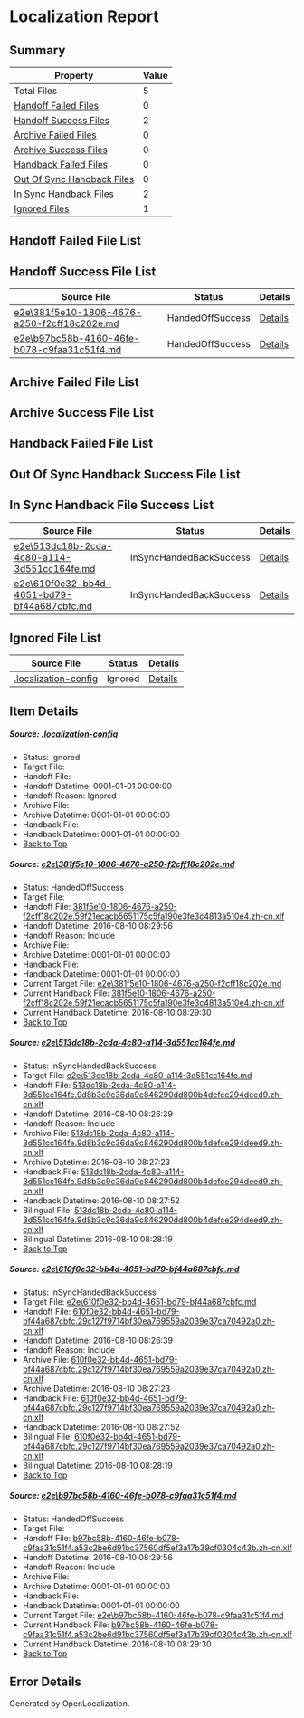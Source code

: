 # <a name='report-top'></a> Localization Report

## Summary
 Property | Value 
 -------- | ----- 
 Total Files | 5
[ Handoff Failed Files ](#handoff-failed-list)| 0
[ Handoff Success Files ](#handoff-success-list)| 2
[ Archive Failed Files ](#archive-failed-list)| 0
[ Archive Success Files ](#archive-success-list)| 0
[ Handback Failed Files ](#handback-failed-list)| 0
[ Out Of Sync Handback Files ](#outofsync-handback-success-list)| 0
[ In Sync Handback Files ](#insync-handback-success-list)| 2
[ Ignored Files ](#ignored-list)| 1

## <a name='handoff-failed-list'></a> Handoff Failed File List

## <a name='handoff-success-list'></a> Handoff Success File List
 Source File | Status | Details 
 ----------- | ------ | ------- 
 [e2e\381f5e10-1806-4676-a250-f2cff18c202e.md](https://github.com/OpenLocalizationTestOrg/oltest/blob/dc4b015b1488281f5d5646de3fe3c7de7fcfbc4d/e2e/381f5e10-1806-4676-a250-f2cff18c202e.md) | HandedOffSuccess | [Details](#652e1e697ca87e695fc39adaa396269abb3721651)
 [e2e\b97bc58b-4160-46fe-b078-c9faa31c51f4.md](https://github.com/OpenLocalizationTestOrg/oltest/blob/dc4b015b1488281f5d5646de3fe3c7de7fcfbc4d/e2e/b97bc58b-4160-46fe-b078-c9faa31c51f4.md) | HandedOffSuccess | [Details](#8c48ed9f8b57c8cc787834912e90ee16d71e50354)

## <a name='archive-failed-list'></a> Archive Failed File List

## <a name='archive-success-list'></a> Archive Success File List

## <a name='handback-failed-list'></a> Handback Failed File List

## <a name='outofsync-handback-success-list'></a> Out Of Sync Handback Success File List

## <a name='insync-handback-success-list'></a> In Sync Handback File Success List
 Source File | Status | Details 
 ----------- | ------ | ------- 
 [e2e\513dc18b-2cda-4c80-a114-3d551cc164fe.md](https://github.com/OpenLocalizationTestOrg/oltest/blob/a1104124df5fbfcb8eae766ed4b3927e13c1aaef/e2e/513dc18b-2cda-4c80-a114-3d551cc164fe.md) | InSyncHandedBackSuccess | [Details](#fc0da5b3977ba8df60a8f3cabc7784a9a712005f2)
 [e2e\610f0e32-bb4d-4651-bd79-bf44a687cbfc.md](https://github.com/OpenLocalizationTestOrg/oltest/blob/a1104124df5fbfcb8eae766ed4b3927e13c1aaef/e2e/610f0e32-bb4d-4651-bd79-bf44a687cbfc.md) | InSyncHandedBackSuccess | [Details](#3e6a4c4a23a20fcddb3b12857739484baa70d4c33)

## <a name='ignored-list'></a> Ignored File List
 Source File | Status | Details 
 ----------- | ------ | ------- 
 [.localization-config](https://github.com/OpenLocalizationTestOrg/oltest/blob/dc4b015b1488281f5d5646de3fe3c7de7fcfbc4d/.localization-config) | Ignored | [Details](#3d4f252ac210baf56311d7e97dcc2db10974dbd20)

## Item Details
##### <a name='3d4f252ac210baf56311d7e97dcc2db10974dbd20'></a> Source: [.localization-config](https://github.com/OpenLocalizationTestOrg/oltest/blob/dc4b015b1488281f5d5646de3fe3c7de7fcfbc4d/.localization-config)
* Status: Ignored
* Target File: 
* Handoff File: 
* Handoff Datetime: 0001-01-01 00:00:00
* Handoff Reason: Ignored
* Archive File: 
* Archive Datetime: 0001-01-01 00:00:00
* Handback File: 
* Handback Datetime: 0001-01-01 00:00:00
* [Back to Top](#report-top)

##### <a name='652e1e697ca87e695fc39adaa396269abb3721651'></a> Source: [e2e\381f5e10-1806-4676-a250-f2cff18c202e.md](https://github.com/OpenLocalizationTestOrg/oltest/blob/dc4b015b1488281f5d5646de3fe3c7de7fcfbc4d/e2e/381f5e10-1806-4676-a250-f2cff18c202e.md)
* Status: HandedOffSuccess
* Target File: 
* Handoff File: [381f5e10-1806-4676-a250-f2cff18c202e.59f21ecacb5651175c5fa190e3fe3c4813a510e4.zh-cn.xlf](https://github.com/OpenLocalizationTestOrg/olhandoff-e2e/blob/43c83d9cf4b5ed5f0b8e7dcc5877ed78efd707d1/ol-handoff/OpenLocalizationTestOrg/ol-test-zhcn/ci/ht/381f5e10-1806-4676-a250-f2cff18c202e.59f21ecacb5651175c5fa190e3fe3c4813a510e4.zh-cn.xlf)
* Handoff Datetime: 2016-08-10 08:29:56
* Handoff Reason: Include
* Archive File: 
* Archive Datetime: 0001-01-01 00:00:00
* Handback File: 
* Handback Datetime: 0001-01-01 00:00:00
* Current Target File: [e2e\381f5e10-1806-4676-a250-f2cff18c202e.md](https://github.com/OpenLocalizationTestOrg/ol-test-zhcn/blob/424499a5b72e711d7281ce017af995a378465b1b/e2e/381f5e10-1806-4676-a250-f2cff18c202e.md)
* Current Handback File: [381f5e10-1806-4676-a250-f2cff18c202e.59f21ecacb5651175c5fa190e3fe3c4813a510e4.zh-cn.xlf](https://github.com/OpenLocalizationTestOrg/olhandback-e2e/blob/389641cadf5aef0c5766a054a93fa6f515869d2e/ol-handback/OpenLocalizationTestOrg/ol-test-zhcn/ci/ht/381f5e10-1806-4676-a250-f2cff18c202e.59f21ecacb5651175c5fa190e3fe3c4813a510e4.zh-cn.xlf)
* Current Handback Datetime: 2016-08-10 08:29:30
* [Back to Top](#report-top)

##### <a name='fc0da5b3977ba8df60a8f3cabc7784a9a712005f2'></a> Source: [e2e\513dc18b-2cda-4c80-a114-3d551cc164fe.md](https://github.com/OpenLocalizationTestOrg/oltest/blob/a1104124df5fbfcb8eae766ed4b3927e13c1aaef/e2e/513dc18b-2cda-4c80-a114-3d551cc164fe.md)
* Status: InSyncHandedBackSuccess
* Target File: [e2e\513dc18b-2cda-4c80-a114-3d551cc164fe.md](https://github.com/OpenLocalizationTestOrg/ol-test-zhcn/blob/141ed49d77a0f7dd2383dfc08286001fe6a57d13/e2e/513dc18b-2cda-4c80-a114-3d551cc164fe.md)
* Handoff File: [513dc18b-2cda-4c80-a114-3d551cc164fe.9d8b3c9c36da9c846290dd800b4defce294deed9.zh-cn.xlf](https://github.com/OpenLocalizationTestOrg/olhandoff-e2e/blob/ca6b285ba326d218ce92bddae5b464c327703b59/ol-handoff/OpenLocalizationTestOrg/ol-test-zhcn/ci/ht/513dc18b-2cda-4c80-a114-3d551cc164fe.9d8b3c9c36da9c846290dd800b4defce294deed9.zh-cn.xlf)
* Handoff Datetime: 2016-08-10 08:26:39
* Handoff Reason: Include
* Archive File: [513dc18b-2cda-4c80-a114-3d551cc164fe.9d8b3c9c36da9c846290dd800b4defce294deed9.zh-cn.xlf](https://github.com/OpenLocalizationTestOrg/olhandoff-e2e/blob/74458e93cfd311d85400bc64be2a49761be41dd0/ol-archive/OpenLocalizationTestOrg/ol-test-zhcn/ci/ht/513dc18b-2cda-4c80-a114-3d551cc164fe.9d8b3c9c36da9c846290dd800b4defce294deed9.zh-cn.xlf)
* Archive Datetime: 2016-08-10 08:27:23
* Handback File: [513dc18b-2cda-4c80-a114-3d551cc164fe.9d8b3c9c36da9c846290dd800b4defce294deed9.zh-cn.xlf](https://github.com/OpenLocalizationTestOrg/olhandback-e2e/blob/530703e147538c78c632a060d133382a505ad23d/ol-handback/OpenLocalizationTestOrg/ol-test-zhcn/ci/ht/513dc18b-2cda-4c80-a114-3d551cc164fe.9d8b3c9c36da9c846290dd800b4defce294deed9.zh-cn.xlf)
* Handback Datetime: 2016-08-10 08:27:52
* Bilingual File: [513dc18b-2cda-4c80-a114-3d551cc164fe.9d8b3c9c36da9c846290dd800b4defce294deed9.zh-cn.xlf](https://github.com/OpenLocalizationTestOrg/olhandback-e2e/blob/530703e147538c78c632a060d133382a505ad23d/ol-handback/OpenLocalizationTestOrg/ol-test-zhcn/ci/ht/513dc18b-2cda-4c80-a114-3d551cc164fe.9d8b3c9c36da9c846290dd800b4defce294deed9.zh-cn.xlf)
* Bilingual Datetime: 2016-08-10 08:28:19
* [Back to Top](#report-top)

##### <a name='3e6a4c4a23a20fcddb3b12857739484baa70d4c33'></a> Source: [e2e\610f0e32-bb4d-4651-bd79-bf44a687cbfc.md](https://github.com/OpenLocalizationTestOrg/oltest/blob/a1104124df5fbfcb8eae766ed4b3927e13c1aaef/e2e/610f0e32-bb4d-4651-bd79-bf44a687cbfc.md)
* Status: InSyncHandedBackSuccess
* Target File: [e2e\610f0e32-bb4d-4651-bd79-bf44a687cbfc.md](https://github.com/OpenLocalizationTestOrg/ol-test-zhcn/blob/141ed49d77a0f7dd2383dfc08286001fe6a57d13/e2e/610f0e32-bb4d-4651-bd79-bf44a687cbfc.md)
* Handoff File: [610f0e32-bb4d-4651-bd79-bf44a687cbfc.29c127f9714bf30ea769559a2039e37ca70492a0.zh-cn.xlf](https://github.com/OpenLocalizationTestOrg/olhandoff-e2e/blob/ca6b285ba326d218ce92bddae5b464c327703b59/ol-handoff/OpenLocalizationTestOrg/ol-test-zhcn/ci/ht/610f0e32-bb4d-4651-bd79-bf44a687cbfc.29c127f9714bf30ea769559a2039e37ca70492a0.zh-cn.xlf)
* Handoff Datetime: 2016-08-10 08:26:39
* Handoff Reason: Include
* Archive File: [610f0e32-bb4d-4651-bd79-bf44a687cbfc.29c127f9714bf30ea769559a2039e37ca70492a0.zh-cn.xlf](https://github.com/OpenLocalizationTestOrg/olhandoff-e2e/blob/74458e93cfd311d85400bc64be2a49761be41dd0/ol-archive/OpenLocalizationTestOrg/ol-test-zhcn/ci/ht/610f0e32-bb4d-4651-bd79-bf44a687cbfc.29c127f9714bf30ea769559a2039e37ca70492a0.zh-cn.xlf)
* Archive Datetime: 2016-08-10 08:27:23
* Handback File: [610f0e32-bb4d-4651-bd79-bf44a687cbfc.29c127f9714bf30ea769559a2039e37ca70492a0.zh-cn.xlf](https://github.com/OpenLocalizationTestOrg/olhandback-e2e/blob/530703e147538c78c632a060d133382a505ad23d/ol-handback/OpenLocalizationTestOrg/ol-test-zhcn/ci/ht/610f0e32-bb4d-4651-bd79-bf44a687cbfc.29c127f9714bf30ea769559a2039e37ca70492a0.zh-cn.xlf)
* Handback Datetime: 2016-08-10 08:27:52
* Bilingual File: [610f0e32-bb4d-4651-bd79-bf44a687cbfc.29c127f9714bf30ea769559a2039e37ca70492a0.zh-cn.xlf](https://github.com/OpenLocalizationTestOrg/olhandback-e2e/blob/530703e147538c78c632a060d133382a505ad23d/ol-handback/OpenLocalizationTestOrg/ol-test-zhcn/ci/ht/610f0e32-bb4d-4651-bd79-bf44a687cbfc.29c127f9714bf30ea769559a2039e37ca70492a0.zh-cn.xlf)
* Bilingual Datetime: 2016-08-10 08:28:19
* [Back to Top](#report-top)

##### <a name='8c48ed9f8b57c8cc787834912e90ee16d71e50354'></a> Source: [e2e\b97bc58b-4160-46fe-b078-c9faa31c51f4.md](https://github.com/OpenLocalizationTestOrg/oltest/blob/dc4b015b1488281f5d5646de3fe3c7de7fcfbc4d/e2e/b97bc58b-4160-46fe-b078-c9faa31c51f4.md)
* Status: HandedOffSuccess
* Target File: 
* Handoff File: [b97bc58b-4160-46fe-b078-c9faa31c51f4.a53c2be6d91bc37560df5ef3a17b39cf0304c43b.zh-cn.xlf](https://github.com/OpenLocalizationTestOrg/olhandoff-e2e/blob/43c83d9cf4b5ed5f0b8e7dcc5877ed78efd707d1/ol-handoff/OpenLocalizationTestOrg/ol-test-zhcn/ci/ht/b97bc58b-4160-46fe-b078-c9faa31c51f4.a53c2be6d91bc37560df5ef3a17b39cf0304c43b.zh-cn.xlf)
* Handoff Datetime: 2016-08-10 08:29:56
* Handoff Reason: Include
* Archive File: 
* Archive Datetime: 0001-01-01 00:00:00
* Handback File: 
* Handback Datetime: 0001-01-01 00:00:00
* Current Target File: [e2e\b97bc58b-4160-46fe-b078-c9faa31c51f4.md](https://github.com/OpenLocalizationTestOrg/ol-test-zhcn/blob/424499a5b72e711d7281ce017af995a378465b1b/e2e/b97bc58b-4160-46fe-b078-c9faa31c51f4.md)
* Current Handback File: [b97bc58b-4160-46fe-b078-c9faa31c51f4.a53c2be6d91bc37560df5ef3a17b39cf0304c43b.zh-cn.xlf](https://github.com/OpenLocalizationTestOrg/olhandback-e2e/blob/389641cadf5aef0c5766a054a93fa6f515869d2e/ol-handback/OpenLocalizationTestOrg/ol-test-zhcn/ci/ht/b97bc58b-4160-46fe-b078-c9faa31c51f4.a53c2be6d91bc37560df5ef3a17b39cf0304c43b.zh-cn.xlf)
* Current Handback Datetime: 2016-08-10 08:29:30
* [Back to Top](#report-top)


## Error Details

Generated by OpenLocalization.
